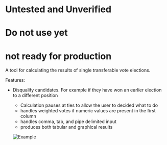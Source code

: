 # Untested and Unverified

# Do not use yet

# not ready for production

A tool for calculating the results of single transferable vote elections.

Features:

 - Disqualify candidates. For example if they have won an earlier election to a different position
	- Calculation pauses at ties to allow the user to decided what to do
	- handles weighted votes if numeric values are present in the first column
	- handles comma, tab, and pipe delimited input
	- produces both tabular and graphical results

	![Example](https://raw.github.com/jraller/vote/master/docs/example.png)
